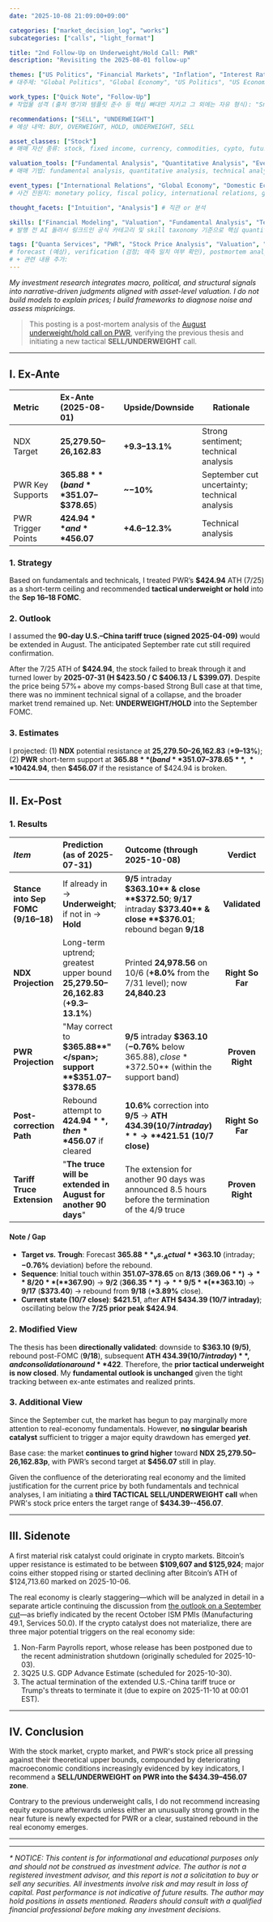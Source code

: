 ```yaml
---
date: "2025-10-08 21:09:00+09:00"

categories: ["market_decision_log", "works"]
subcategories: ["calls", "light_format"]

title: "2nd Follow-Up on Underweight/Hold Call: PWR"
description: "Revisiting the 2025-08-01 follow-up"

themes: ["US Politics", "Financial Markets", "Inflation", "Interest Rates", "Investment Rationale"]
# 대주제: "Global Politics", "Global Economy", "US Politics", "US Economy", "EU Politics", "EU Economy", "Chinese Politics", "Chinese Economy", "Korean Politics", "Korean Economy", "Real Economy", "Financial Markets", "Inflation", "Interest Rates", "Exchange Rates", "Investment Rationale", "Industry Outlooks", "Monetary Policy Impacts", "Fiscal Policy Impacts"

work_types: ["Quick Note", "Follow-Up"]
# 작업물 성격 (출처 명기와 템플릿 준수 등 핵심 뼈대만 지키고 그 외에는 자유 형식): "Snack", "Policy Brief", "Thematic Essay", "Philosophical Essay", "Investment Memo", "Quick Note", "Follow-Up"

recommendations: ["SELL", "UNDERWEIGHT"]
# 예상 내역: BUY, OVERWEIGHT, HOLD, UNDERWEIGHT, SELL

asset_classes: ["Stock"]
# 매매 자산 종류: stock, fixed income, currency, commodities, cypto, futures, options, ETF

valuation_tools: ["Fundamental Analysis", "Quantitative Analysis", "Event Driven", "Financial Analysis", "Narrative Analysis"]
# 매매 기법: fundamental analysis, quantitative analysis, technical analysis, event driven, financials, narratives

event_types: ["International Relations", "Global Economy", "Domestic Economy", "Company", "Earnings Call"]
# 사건 진원지: monetary policy, fiscal policy, international relations, global economy, domestic politics, domestic economy, industry, company

thought_facets: ["Intuition", "Analysis"] # 직관 or 분석

skills: ["Financial Modeling", "Valuation", "Fundamental Analysis", "Technical Analysis", "Earnings Analysis", "Macroeconomic Analysis", "Political Analysis", "Risk Management"]
# 발행 전 AI 돌려서 링크드인 공식 카테고리 및 skill taxonomy 기준으로 핵심 quantitative/qualitative/technical/academic skill set 만 ["skill1", "skill2", ...] 1열 형태로 추출

tags: ["Quanta Services", "PWR", "Stock Price Analysis", "Valuation", "Earnings Analysis", "Market Correction", "Tariffs", "Nasdaq 100", "Elliott Wave Theory", "Verification", "Postmortem Analysis", "Structural Call"]
# forecast (예상), verification (검정; 예측 일치 여부 확인), postmortem analysis (복기; 사후 원인 분석 및 개선)
# + 관련 내용 추가:
---
```


*My investment research integrates macro, political, and structural signals into narrative-driven judgments aligned with asset-level valuation. I do not build models to explain prices; I build frameworks to diagnose noise and assess mispricings.*

> This posting is a post-mortem analysis of the [August underweight/hold call on PWR](https://www.snowballassociates.com/market_decision_log/calls/2025/250801_followup_pwr-underweight/), verifying the previous thesis and initiating a new tactical **SELL/UNDERWEIGHT** call.

-----

## I. Ex-Ante

| Metric             | Ex-Ante (2025-08-01)                   | Upside/Downside | Rationale                                     |
| :----------------- | :------------------------------------- | :-------------- | --------------------------------------------- |
| NDX Target         | **25,279.50–26,162.83**                 |  **+9.3–13.1%** | Strong sentiment; technical analysis          |
| PWR Key Supports   | **$365.88** (band **$351.07–$378.65**) |       **~−10%** | September cut uncertainty; technical analysis |
| PWR Trigger Points | **$424.94** and **$456.07**            |  **+4.6–12.3%** | Technical analysis                            |


### 1. Strategy
Based on fundamentals and technicals, I treated PWR’s **$424.94** ATH (7/25) as a short-term ceiling and recommended **tactical underweight or hold** into the **Sep 16–18 FOMC**.


### 2. Outlook
I assumed the **90-day U.S.–China tariff truce (signed 2025-04-09)** would be extended in August. The anticipated September rate cut still required confirmation.

After the 7/25 ATH of **$424.94**, the stock failed to break through it and turned lower by **2025-07-31 (H $423.50 / C $406.13 / L $399.07)**. Despite the price being 57%+ above my comps-based Strong Bull case at that time, there was no imminent technical signal of a collapse, and the broader market trend remained up. Net: **UNDERWEIGHT/HOLD** into the September FOMC.


### 3. Estimates
I projected: (1) **NDX** potential resistance at **25,279.50–26,162.83** (**+9–13%**); (2) **PWR** short-term support at **$365.88** (band **$351.07–$378.65**, ~**10%** drawdown risk); (3) a rebound attempt first at **$424.94**, then **$456.07** if the resistance of $424.94 is broken.

-----

## II. Ex-Post

### 1. Results

| *Item*                             | Prediction (as of **2025-07-31**)                                                          | Outcome (through **2025-10-08**)                                                                                            |      Verdict     |
| :--------------------------------- | :----------------------------------------------------------------------------------------- | :-------------------------------------------------------------------------------------------------------------------------- | :--------------: |
| **Stance into Sep FOMC (9/16–18)** | If already in → **Underweight**; if not in → **Hold**                                      | **9/5** intraday **$363.10** & close **$372.50**; **9/17** intraday **$373.40** & close **$376.01**; rebound began **9/18** |   **Validated**  |
| **NDX Projection**                 | Long-term uptrend; greatest upper bound **25,279.50–26,162.83** (**+9.3–13.1%**)            | Printed **24,978.56** on 10/6 (**+8.0%** from the 7/31 level); now **24,840.23**                                             | **Right So Far** |
| **PWR Projection**                 | <span class="quote">"May correct to **$365.88**"</span>; support **$351.07–$378.65**       | **9/5** intraday **$363.10** (**−0.76%** below $365.88), close **$372.50** (within the support band)                        | **Proven Right** |
| **Post-correction Path**           | Rebound attempt to **$424.94**, then **$456.07** if cleared                                | **10.6%** correction into **9/5** → **ATH $434.39 (10/7 intraday)** → **$421.51 (10/7 close)**                              | **Right So Far** |
| **Tariff Truce Extension**         | <span class="quote">"**The truce will be extended in August for another 90 days**"</span>  | The extension for another 90 days was announced 8.5 hours before the termination of the 4/9 truce                           | **Proven Right** |

#### Note / Gap

- **Target _vs._ Trough**: Forecast **$365.88** _vs._ Actual **$363.10** (intraday; **−0.76%** deviation) before the rebound.
- **Sequence**: Initial touch within **$351.07–$378.65** on **8/13** (**$369.06**) → **8/20** (**$367.90**) → **9/2** (**$366.35**) → **9/5** (**$363.10**) → **9/17** (**$373.40**) → rebound from **9/18** (**+3.89%** close).
- **Current state (10/7 close)**: **$421.51**, after **ATH $434.39 (10/7 intraday)**; oscillating below the **7/25 prior peak $424.94**.


### 2. Modified View
The thesis has been **directionally validated**: downside to **$363.10 (9/5)**, rebound post-FOMC (**9/18**), subsequent **ATH $434.39 (10/7 intraday)**, and consolidation around **$422**. Therefore, the **prior tactical underweight is now closed**. My **fundamental outlook is unchanged** given the tight tracking between ex-ante estimates and realized prints.


### 3. Additional View
Since the September cut, the market has begun to pay marginally more attention to real-economy fundamentals. However, **no singular bearish catalyst** sufficient to trigger a major equity drawdown has emerged ***yet***.

Base case: the market **continues to grind higher** toward **NDX 25,279.50–26,162.83p**, with PWR’s second target at **$456.07** still in play.

Given the confluence of the deteriorating real economy and the limited justification for the current price by both fundamentals and technical analyses, I am initiating a **third TACTICAL SELL/UNDERWEIGHT call** when PWR's stock price enters the target range of **$434.39--456.07**.

-----

## III. Sidenote
A first material risk catalyst could originate in crypto markets. Bitcoin’s upper resistance is estimated to be between **$109,607 and $125,924**; major coins either stopped rising or started declining after Bitcoin’s ATH of $124,713.60 marked on 2025-10-06.

The real economy is clearly staggering—which will be analyzed in detail in a separate article continuing the discussion from [the outlook on a September cut](https://www.snowballassociates.com/structural_commentary/macro_trends/2025/250906_september_cut_and_its_aftermath/)—as briefly indicated by the recent October ISM PMIs (Manufacturing 49.1, Services 50.0). If the crypto catalyst does not materialize, there are three major potential triggers on the real economy side:
1. Non-Farm Payrolls report, whose release has been postponed due to the recent administration shutdown (originally scheduled for 2025-10-03).
2. 3Q25 U.S. GDP Advance Estimate (scheduled for 2025-10-30).
3. The actual termination of the extended U.S.-China tariff truce or Trump's threats to terminate it (due to expire on 2025-11-10 at 00:01 EST).

-----

## IV. Conclusion
With the stock market, crypto market, and PWR's stock price all pressing against their theoretical upper bounds, compounded by deteriorating macroeconomic conditions increasingly evidenced by key indicators, I recommend a **SELL/UNDERWEIGHT on PWR into the \$434.39–456.07 zone**.

Contrary to the previous underweight calls, I do not recommend increasing equity exposure afterwards unless either an unusually strong growth in the near future is newly expected for PWR or a clear, sustained rebound in the real economy emerges.

-----
-----

_* NOTICE: This content is for informational and educational purposes only and should not be construed as investment advice. The author is not a registered investment advisor, and this report is not a solicitation to buy or sell any securities. All investments involve risk and may result in loss of capital. Past performance is not indicative of future results. The author may hold positions in assets mentioned. Readers should consult with a qualified financial professional before making any investment decisions._